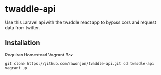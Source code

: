 # twaddle-api

Use this Laravel api with the twaddle react app to bypass cors and request data from twitter.

## Installation

Requires Homestead Vagrant Box

`git clone https://github.com/rawonjon/twaddle-api.git
cd twaddle-api
vagrant up`
